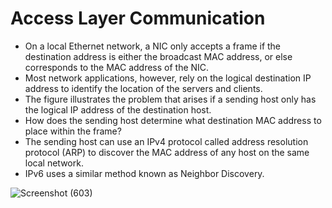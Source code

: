 # Access Layer Communication

- On a local Ethernet network, a NIC only accepts a frame if the destination address is either the broadcast MAC address, or else corresponds to the MAC address of the NIC.
- Most network applications, however, rely on the logical destination IP address to identify the location of the servers and clients.
- The figure illustrates the problem that arises if a sending host only has the logical IP address of the destination host.
- How does the sending host determine what destination MAC address to place within the frame?
- The sending host can use an IPv4 protocol called address resolution protocol (ARP) to discover the MAC address of any host on the same local network. 
- IPv6 uses a similar method known as Neighbor Discovery.

![Screenshot (603)](https://user-images.githubusercontent.com/63872951/171256725-99afabfd-77c4-4746-a946-2e2ab7d1bb0b.png)

